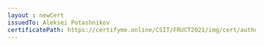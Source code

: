 ```yaml
--- 
layout : newCert 
issuedTo: Aleksei Potashnikov 
certificatePath: https://certifyme.online/CSIT/FRUCT2021/img/cert/author/AlekseiPotashnikov_0f584.png
--- 
```

